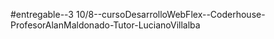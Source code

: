 #entregable--3
 10/8--cursoDesarrolloWebFlex--Coderhouse-ProfesorAlanMaldonado-Tutor-LucianoVillalba
